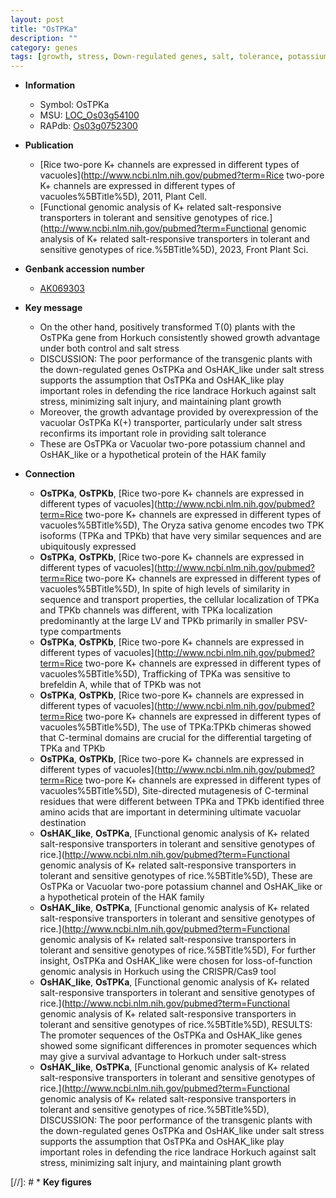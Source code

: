 ```yaml
---
layout: post
title: "OsTPKa"
description: ""
category: genes
tags: [growth, stress, Down-regulated genes, salt, tolerance, potassium, salt tolerance, salt stress, plant growth]
---
```


* **Information**  
    + Symbol: OsTPKa  
    + MSU: [LOC_Os03g54100](http://rice.uga.edu/cgi-bin/ORF_infopage.cgi?orf=LOC_Os03g54100)  
    + RAPdb: [Os03g0752300](http://rapdb.dna.affrc.go.jp/viewer/gbrowse_details/irgsp1?name=Os03g0752300)  

* **Publication**  
    + [Rice two-pore K+ channels are expressed in different types of vacuoles](http://www.ncbi.nlm.nih.gov/pubmed?term=Rice two-pore K+ channels are expressed in different types of vacuoles%5BTitle%5D), 2011, Plant Cell.
    + [Functional genomic analysis of K+ related salt-responsive transporters in tolerant and sensitive genotypes of rice.](http://www.ncbi.nlm.nih.gov/pubmed?term=Functional genomic analysis of K+ related salt-responsive transporters in tolerant and sensitive genotypes of rice.%5BTitle%5D), 2023, Front Plant Sci.

* **Genbank accession number**  
    + [AK069303](http://www.ncbi.nlm.nih.gov/nuccore/AK069303)

* **Key message**  
    + On the other hand, positively transformed T(0) plants with the OsTPKa gene from Horkuch consistently showed growth advantage under both control and salt stress
    + DISCUSSION: The poor performance of the transgenic plants with the down-regulated genes OsTPKa and OsHAK_like under salt stress supports the assumption that OsTPKa and OsHAK_like play important roles in defending the rice landrace Horkuch against salt stress, minimizing salt injury, and maintaining plant growth
    + Moreover, the growth advantage provided by overexpression of the vacuolar OsTPKa K(+) transporter, particularly under salt stress reconfirms its important role in providing salt tolerance
    + These are OsTPKa or Vacuolar two-pore potassium channel and OsHAK_like or a hypothetical protein of the HAK family

* **Connection**  
    + __OsTPKa__, __OsTPKb__, [Rice two-pore K+ channels are expressed in different types of vacuoles](http://www.ncbi.nlm.nih.gov/pubmed?term=Rice two-pore K+ channels are expressed in different types of vacuoles%5BTitle%5D), The Oryza sativa genome encodes two TPK isoforms (TPKa and TPKb) that have very similar sequences and are ubiquitously expressed
    + __OsTPKa__, __OsTPKb__, [Rice two-pore K+ channels are expressed in different types of vacuoles](http://www.ncbi.nlm.nih.gov/pubmed?term=Rice two-pore K+ channels are expressed in different types of vacuoles%5BTitle%5D), In spite of high levels of similarity in sequence and transport properties, the cellular localization of TPKa and TPKb channels was different, with TPKa localization predominantly at the large LV and TPKb primarily in smaller PSV-type compartments
    + __OsTPKa__, __OsTPKb__, [Rice two-pore K+ channels are expressed in different types of vacuoles](http://www.ncbi.nlm.nih.gov/pubmed?term=Rice two-pore K+ channels are expressed in different types of vacuoles%5BTitle%5D), Trafficking of TPKa was sensitive to brefeldin A, while that of TPKb was not
    + __OsTPKa__, __OsTPKb__, [Rice two-pore K+ channels are expressed in different types of vacuoles](http://www.ncbi.nlm.nih.gov/pubmed?term=Rice two-pore K+ channels are expressed in different types of vacuoles%5BTitle%5D), The use of TPKa:TPKb chimeras showed that C-terminal domains are crucial for the differential targeting of TPKa and TPKb
    + __OsTPKa__, __OsTPKb__, [Rice two-pore K+ channels are expressed in different types of vacuoles](http://www.ncbi.nlm.nih.gov/pubmed?term=Rice two-pore K+ channels are expressed in different types of vacuoles%5BTitle%5D), Site-directed mutagenesis of C-terminal residues that were different between TPKa and TPKb identified three amino acids that are important in determining ultimate vacuolar destination
    + __OsHAK_like__, __OsTPKa__, [Functional genomic analysis of K+ related salt-responsive transporters in tolerant and sensitive genotypes of rice.](http://www.ncbi.nlm.nih.gov/pubmed?term=Functional genomic analysis of K+ related salt-responsive transporters in tolerant and sensitive genotypes of rice.%5BTitle%5D),  These are OsTPKa or Vacuolar two-pore potassium channel and OsHAK_like or a hypothetical protein of the HAK family
    + __OsHAK_like__, __OsTPKa__, [Functional genomic analysis of K+ related salt-responsive transporters in tolerant and sensitive genotypes of rice.](http://www.ncbi.nlm.nih.gov/pubmed?term=Functional genomic analysis of K+ related salt-responsive transporters in tolerant and sensitive genotypes of rice.%5BTitle%5D),  For further insight, OsTPKa and OsHAK_like were chosen for loss-of-function genomic analysis in Horkuch using the CRISPR/Cas9 tool
    + __OsHAK_like__, __OsTPKa__, [Functional genomic analysis of K+ related salt-responsive transporters in tolerant and sensitive genotypes of rice.](http://www.ncbi.nlm.nih.gov/pubmed?term=Functional genomic analysis of K+ related salt-responsive transporters in tolerant and sensitive genotypes of rice.%5BTitle%5D),  RESULTS: The promoter sequences of the OsTPKa and OsHAK_like genes showed some significant differences in promoter sequences which may give a survival advantage to Horkuch under salt-stress
    + __OsHAK_like__, __OsTPKa__, [Functional genomic analysis of K+ related salt-responsive transporters in tolerant and sensitive genotypes of rice.](http://www.ncbi.nlm.nih.gov/pubmed?term=Functional genomic analysis of K+ related salt-responsive transporters in tolerant and sensitive genotypes of rice.%5BTitle%5D),  DISCUSSION: The poor performance of the transgenic plants with the down-regulated genes OsTPKa and OsHAK_like under salt stress supports the assumption that OsTPKa and OsHAK_like play important roles in defending the rice landrace Horkuch against salt stress, minimizing salt injury, and maintaining plant growth

[//]: # * **Key figures**  


